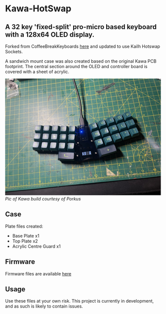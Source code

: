 # Kawa-HotSwap
## A 32 key 'fixed-split' pro-micro based keyboard with a 128x64 OLED display.

Forked from CoffeeBreakKeyboards [here](https://github.com/CoffeeBreakKeyboards/kawa) and updated to use Kailh Hotswap Sockets. 

A sandwich mount case was also created based on the original Kawa PCB footprint. The central section around the OLED and controller board is covered with a sheet of acrylic. 


![](images/kawa.jpg)
*Pic of Kawa build courtesy of Porkus*

## Case
Plate files created:
 - Base Plate x1
 - Top Plate x2
 - Acrylic Centre Guard x1

## Firmware

Firmware files are available [here](https://github.com/sofubi/qmk_firmware/tree/kawa/rev0.1/keyboards/handwired/kawa)

## Usage

Use these files at your own risk. This project is currently in development, and as such is likely to contain issues. 

